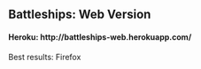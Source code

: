 <h2>Battleships: Web Version</h2>

<h4>Heroku:  http://battleships-web.herokuapp.com/</h4>

Best results: Firefox



